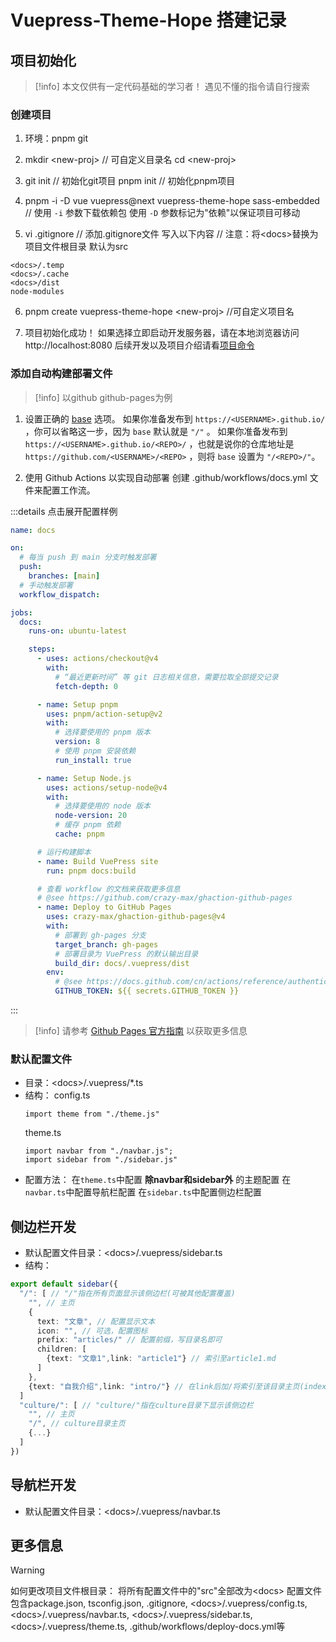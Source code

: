 # Vuepress-Theme-Hope 搭建记录

## 项目初始化

>[!info]
>本文仅供有一定代码基础的学习者！
>遇见不懂的指令请自行搜索

### 创建项目

1. 环境：pnpm git

2. mkdir \<new-proj> // 可自定义目录名
cd \<new-proj>

3. git init // 初始化git项目
pnpm init // 初始化pnpm项目

4. pnpm -i -D vue vuepress@next vuepress-theme-hope sass-embedded // 使用 `-i` 参数下载依赖包 使用 `-D` 参数标记为"依赖"以保证项目可移动

5. vi .gitignore // 添加.gitignore文件
写入以下内容 // 注意：将\<docs>替换为项目文件根目录 默认为src
```
<docs>/.temp
<docs>/.cache
<docs>/dist
node-modules
```



6. pnpm create vuepress-theme-hope \<new-proj> //可自定义项目名

7. 项目初始化成功！
如果选择立即启动开发服务器，请在本地浏览器访问http://localhost:8080
后续开发以及项目介绍请看[项目命令](https://theme-hope.vuejs.press/zh/get-started/command.html)



### 添加自动构建部署文件

>[!info]
>以github github-pages为例

1. 设置正确的 [base](https://vuejs.press/zh/reference/config.html#base) 选项。
如果你准备发布到 `https://<USERNAME>.github.io/` ，你可以省略这一步，因为 `base` 默认就是 `"/"` 。
如果你准备发布到 `https://<USERNAME>.github.io/<REPO>/` ，也就是说你的仓库地址是 `https://github.com/<USERNAME>/<REPO>` ，则将 `base` 设置为 `"/<REPO>/"`。

2. 使用 Github Actions 以实现自动部署
创建 .github/workflows/docs.yml 文件来配置工作流。


:::details 点击展开配置样例

```yaml
name: docs

on:
  # 每当 push 到 main 分支时触发部署
  push:
    branches: [main]
  # 手动触发部署
  workflow_dispatch:

jobs:
  docs:
    runs-on: ubuntu-latest

    steps:
      - uses: actions/checkout@v4
        with:
          # “最近更新时间” 等 git 日志相关信息，需要拉取全部提交记录
          fetch-depth: 0

      - name: Setup pnpm
        uses: pnpm/action-setup@v2
        with:
          # 选择要使用的 pnpm 版本
          version: 8
          # 使用 pnpm 安装依赖
          run_install: true

      - name: Setup Node.js
        uses: actions/setup-node@v4
        with:
          # 选择要使用的 node 版本
          node-version: 20
          # 缓存 pnpm 依赖
          cache: pnpm

      # 运行构建脚本
      - name: Build VuePress site
        run: pnpm docs:build

      # 查看 workflow 的文档来获取更多信息
      # @see https://github.com/crazy-max/ghaction-github-pages
      - name: Deploy to GitHub Pages
        uses: crazy-max/ghaction-github-pages@v4
        with:
          # 部署到 gh-pages 分支
          target_branch: gh-pages
          # 部署目录为 VuePress 的默认输出目录
          build_dir: docs/.vuepress/dist
        env:
          # @see https://docs.github.com/cn/actions/reference/authentication-in-a-workflow#about-the-github_token-secret
          GITHUB_TOKEN: ${{ secrets.GITHUB_TOKEN }}
```

:::



>[!info]
>请参考 [Github Pages 官方指南](https://pages.github.com/) 以获取更多信息

### 默认配置文件

- 目录：\<docs>/.vuepress/*.ts
- 结构：
  config.ts
  ```
  import theme from "./theme.js"
  ```
  theme.ts 
  ```
  import navbar from "./navbar.js";
  import sidebar from "./sidebar.js"
  ```
- 配置方法：
在`theme.ts`中配置 **除navbar和sidebar外** 的主题配置
在`navbar.ts`中配置导航栏配置
在`sidebar.ts`中配置侧边栏配置

## 侧边栏开发

- 默认配置文件目录：\<docs>/.vuepress/sidebar.ts
- 结构：
```ts
export default sidebar({
  "/": [ // "/"指在所有页面显示该侧边栏(可被其他配置覆盖)
    "", // 主页
    {
      text: "文章", // 配置显示文本
      icon: "", // 可选，配置图标
      prefix: "articles/" // 配置前缀，写目录名即可
      children: [
        {text: "文章1",link: "article1"} // 索引至article1.md
      ]
    },
    {text: "自我介绍",link: "intro/"} // 在link后加/将索引至该目录主页(index或readme)
  ]
  "culture/": [ // "culture/"指在culture目录下显示该侧边栏
    "", // 主页
    "/", // culture目录主页
    {...}
  ]
})
```

## 导航栏开发

- 默认配置文件目录：\<docs>/.vuepress/navbar.ts



## 更多信息
>[!warning]
>如何更改项目文件根目录：
>将所有配置文件中的"src"全部改为\<docs>
>配置文件包含package.json, tsconfig.json, .gitignore, \<docs>/.vuepress/config.ts, \<docs>/.vuepress/navbar.ts, \<docs>/.vuepress/sidebar.ts, \<docs>/.vuepress/theme.ts, .github/workflows/deploy-docs.yml等